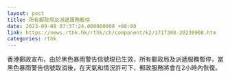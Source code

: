 ```yaml
---
layout: post
title: 所有郵政局及派遞服務暫停
date: 2023-09-08 07:37:24.000000000 +08:00
link: https://news.rthk.hk/rthk/ch/component/k2/1717308-20230908.htm
categories: rthk
---
```


香港郵政宣布，由於黑色暴雨警告信號現已生效，所有郵政局及派遞服務暫停，當黑色暴雨警告信號取消後，在天氣和情況許可下，郵政服務將會在2小時內恢復。
